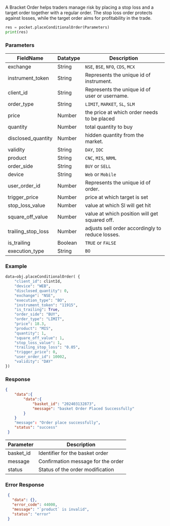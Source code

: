 <!-- ## Place Bracket Order -->
A Bracket Order helps traders manage risk by placing a stop loss and a target order together with a regular order. The stop loss order protects against losses, while the target order aims for profitability in the trade.
```python
res = pocket.placeConditionalOrder(Parameters)
print(res)
```

### Parameters
| FieldName          | Datatype   | Description                                       |
|--------------------|------------|---------------------------------------------------|
| exchange           | String     | `NSE`, `BSE`, `NFO`, `CDS`, `MCX`                          |
| instrument_token   | String     | Represents the unique id of instrument.           |
| client_id          | String     | Represents the unique id of user or username.     |
| order_type         | String     |`LIMIT`, `MARKET`, `SL`, `SLM`                           |
| price              | Number     | the price at which order needs to be placed                                 |
| quantity           | Number     | total quantity to buy                                 |
| disclosed_quantity | Number     | hidden quantity from the market.                      |
| validity           | String     | `DAY`, `IOC`                                        |
| product            | String     | `CNC`, `MIS`, `NRML`                                    |
| order_side         | String     | `BUY` or `SELL`                                       |
| device             | String     | `Web` or `Mobile`                                     |
| user_order_id      | Number     | Represents the unique id of order.                |
| trigger_price      | Number     | price at which target is set                                 |
| stop_loss_value    | Number     |value at which Sl will get hit                      |
| square_off_value   | Number     | value at which position will get squared off.                       |
| trailing_stop_loss | Number     | adjusts sell order accordingly to reduce losses.                      |
| is_trailing        | Boolean    | `TRUE` or `FALSE`                                     |
| execution_type     | String     | `BO`                                                |


### Example
```python
data=obj.placeConditionalOrder( {
    "client_id": clintId,
    "device": "WEB",
    "disclosed_quantity": 0,
    "exchange": "NSE",
    "execution_type": "BO",
    "instrument_token": "11915",
    "is_trailing": True,
    "order_side": "BUY",
    "order_type": "LIMIT",
    "price": 18.3,
    "product": "MIS",
    "quantity": 1,
    "square_off_value": 1,
    "stop_loss_value": 1,
    "trailing_stop_loss": "0.05",
    "trigger_price": 0,
    "user_order_id": 10002,
    "validity": "DAY"
})
```


### Response
```json
{
    "data":{
        "data":{
            "basket_id": "202403132873",
            "message": "basket Order Placed Successfully"
        }
    }
    "message": "Order place successfully",
    "status": "success"
 }
```

| Parameter           | Description                          |
|---------------|--------------------------------------|
| basket_id     | Identifier for the basket order      |
| message       | Confirmation message for the order   |
| status        | Status of the order modification     |


### Error Response
```json
 {
   "data": {},
   "error_code": 44000,
   "message": "`product` is invalid",
   "status": "error"
 }
```





